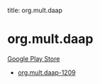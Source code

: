 title: org.mult.daap
# org.mult.daap


[Google Play Store](https://play.google.com/store/apps/details?id=org.mult.daap)


* [org.mult.daap-1209](./org.mult.daap-1209/)